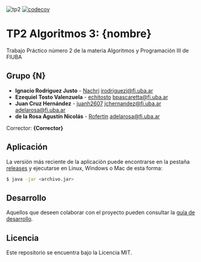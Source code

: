 ![tp2](https://github.com/Nachrj/algo3_tp2/actions/workflows/build.yml/badge.svg) [![codecov](https://codecov.io/gh/Nachrj/algo3_tp2/branch/master/graph/badge.svg)](https://codecov.io/gh/Nachrj/algo3_tp2)

# TP2 Algoritmos 3: {nombre} 

Trabajo Práctico número 2 de la materia Algoritmos y Programación III de FIUBA

## Grupo {N}

* **Ignacio Rodriguez Justo** - [Nachrj](https://github.com/Nachrj) irodriguezj@fi.uba.ar
* **Ezequiel Tosto Valenzuela** - [echitosto](https://github.com/echitosto) bpascaretta@fi.uba.ar
* **Juan Cruz Hernández** - [juanh2607](https://github.com/juanh2607)  jchernandez@fi.uba.ar adelarosa@fi.uba.ar
* **de la Rosa Agustín Nicolás** - [Rofertin](https://github.com/https://github.com/Rofertin) adelarosa@fi.uba.ar

Corrector: **{Corrector}**

## Aplicación

La versión más reciente de la aplicación puede encontrarse en la pestaña [releases](https://github.com/Nachrj/algo3_tp2/releases/latest) y ejecutarse en Linux, Windows o Mac de esta forma:

```bash
$ java -jar <archivo.jar>
```

## Desarrollo

Aquellos que deseen colaborar con el proyecto pueden consultar la [guía de desarrollo](./docs/Desarrollo.md).

## Licencia

Este repositorio se encuentra bajo la Licencia MIT.
